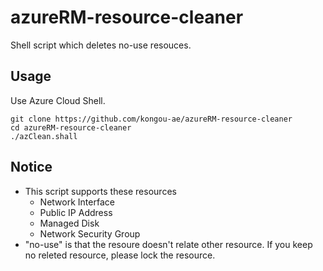 # azureRM-resource-cleaner

Shell script which deletes no-use resouces.

## Usage

Use Azure Cloud Shell.

```
git clone https://github.com/kongou-ae/azureRM-resource-cleaner
cd azureRM-resource-cleaner
./azClean.shall
```

## Notice

- This script supports these resources
    - Network Interface
    - Public IP Address
    - Managed Disk
    - Network Security Group
- "no-use" is that the resoure doesn't relate other resource. If you keep no releted resource, please lock the resource.
